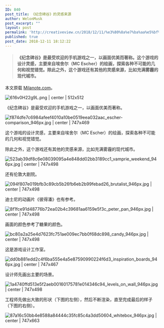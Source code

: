 ```yaml
---
ID: 840
post_title: 《纪念碑谷》的灵感来源
author: WelonMusk
post_excerpt: ""
layout: post
permalink: 'http://creativeview.cn/2018/12/11/%e3%80%8a%e7%ba%aa%e5%bf%b5%e7%a2%91%e8%b0%b7%e3%80%8b%e7%9a%84%e7%81%b5%e6%84%9f%e6%9d%a5%e6%ba%90/'
published: true
post_date: 2018-12-11 18:12:22
---
```

<blockquote>
  <h4><a name="himhdt"></a>《纪念碑谷》是最受欢迎的手机游戏之一，以画面优美而著称。这个游戏的设计灵感，主要来自埃舍尔（MC Escher）的绘画，探索各种不可能的几何和视觉错觉。除此之外，这个游戏还有其他的灵感来源，比如充满雾霾的现代城市。</h4>
  
  <!--more-->
</blockquote>

本文原载 <a href="https://www.milanote.com/the-work/the-surprising-inspiration-behind-monument-valleys-most-beautiful-levels">Milanote.com</a>。

<img src="https://cdn.nlark.com/yuque/0/2018/png/99205/1536042451732-7b454fb6-3bce-45ea-b633-ae066c4a6b45.png" alt="616v0H22g9L.png | center | 512x512" title="" />

《纪念碑谷》是最受欢迎的手机游戏之一，以画面优美而著称。

<img src="https://cdn.nlark.com/yuque/0/2018/jpeg/99205/1536042524349-4cb240eb-dfe1-4d1c-94ea-1c64545739bc.jpeg" alt="f874dfe7c6984afeef4010a10be0519eea032aac_escher-comparison_946px.jpg | center | 747x469" title="" />

这个游戏的设计灵感，主要来自埃舍尔（MC Escher）的绘画，探索各种不可能的几何和视觉错觉。

除此之外，这个游戏还有其他的灵感来源，比如充满雾霾的现代城市。

<img src="https://cdn.nlark.com/yuque/0/2018/jpeg/99205/1536042636231-c16324c8-795c-4149-95b0-73a397437f1d.jpeg" alt="523ab39df8c6e08039095a4e848dd02bb3189cc1_vamprie_weekend_946px.jpg | center | 747x498" title="" />

还有伦敦大剧院。

<img src="https://cdn.nlark.com/yuque/0/2018/jpeg/99205/1536042702346-0b6a1282-aed6-4ed1-a4d8-89c795dce9d1.jpeg" alt="094f807e019bfb3c89cb5b26fb6eb2b99febad26_brutalist_946px.jpg | center | 747x498" title="" />

迪士尼的动画片《彼得潘》也有参考。

<img src="https://cdn.nlark.com/yuque/0/2018/jpeg/99205/1536042812574-7d0d1bf3-ad45-4b45-a0ba-14fb55f12409.jpeg" alt="8f1fce91d48776b72ea02b4c39681aa6159e5f3c_peter_pan_946px.jpg | center | 747x498" title="" />

画面的颜色参考了糖果的颜色。

<img src="https://cdn.nlark.com/yuque/0/2018/jpeg/99205/1536042852837-5b27e25c-5688-495c-a146-a74a25410538.jpeg" alt="bc80a2a25e4d7623fc751ae009ec7bb0f68dc898_candy_946px.jpg | center | 747x498" title="" />

这是游戏设计工作室。

<img src="https://cdn.nlark.com/yuque/0/2018/jpeg/99205/1536042894031-a1ed4890-323f-498a-be7d-5d1d98b57b4f.jpeg" alt="dd0b881edd2c4f6ba555e4a5e87590990224f6d3_inspiration_boards_946px.jpg | center | 747x467" title="" />

设计师先画出主要的场景。

<img src="https://cdn.nlark.com/yuque/0/2018/jpeg/99205/1536042915119-d1a9aa43-d132-4ebb-85eb-bfaa2589f88f.jpeg" alt="1a4740ffd513e5f2aeb00160175781e014346c94_levels_on_wall_946px.jpg | center | 747x498" title="" />

工程师先做出大致的形状（下图的左侧），然后不断渲染，直至完成最后的样子（下图的右侧）。

<img src="https://cdn.nlark.com/yuque/0/2018/jpeg/99205/1536043016347-818cf465-8d4e-4675-b77f-914d50e4087b.jpeg" alt="87a16c50bb4e8588a84444c35fc85c4a3dd50604_whitebox_946px.jpg | center | 747x663" title="" />